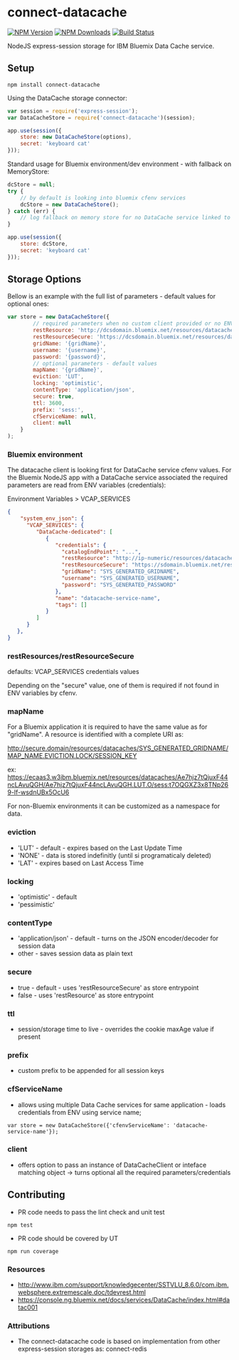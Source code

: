 # connect-datacache

[![NPM Version][npm-image]][npm-url]
[![NPM Downloads][downloads-image]][downloads-url]
[![Build Status][travis-image]][travis-url]

NodeJS express-session storage for IBM Bluemix Data Cache service. 

## Setup

```
npm install connect-datacache
```

Using the DataCache storage connector:

```javascript
var session = require('express-session');
var DataCacheStore = require('connect-datacache')(session);

app.use(session({
    store: new DataCacheStore(options),
    secret: 'keyboard cat'
}));
```

Standard usage for Bluemix environment/dev environment - with fallback on MemoryStore:

```javascript
dcStore = null;
try { 
    // by default is looking into bluemix cfenv services
    dcStore = new DataCacheStore();
} catch (err) {
    // log fallback on memory store for no DataCache service linked to app
}

app.use(session({
    store: dcStore,
    secret: 'keyboard cat'
}));
```

## Storage Options

Bellow is an example with the full list of parameters - default values for optional ones:

```javascript
var store = new DataCacheStore({
        // required parameters when no custom client provided or no ENV credentials are set
        restResource: 'http://dcsdomain.bluemix.net/resources/datacaches/{gridName}',
        restResourceSecure: 'https://dcsdomain.bluemix.net/resources/datacaches/{gridName}',
        gridName: '{gridName}',
        username: '{username}',
        password: '{password}',
        // optional parameters - default values
        mapName: '{gridName}',
        eviction: 'LUT',
        locking: 'optimistic',
        contentType: 'application/json',
        secure: true,
        ttl: 3600,
        prefix: 'sess:',
        cfServiceName: null,
        client: null
    }
);

```

### Bluemix environment

The datacache client is looking first for DataCache service cfenv values. For the Bluemix NodeJS app with a DataCache service associated the required parameters are read from ENV variables (credentials): 

Environment Variables > VCAP_SERVICES

```json
{
    "system_env_json": {
      "VCAP_SERVICES": {
         "DataCache-dedicated": [
            {
               "credentials": {
                 "catalogEndPoint": "...",
                 "restResource": "http://ip-numeric/resources/datacaches/SYS_GENERATED_GRIDNAME",
                 "restResourceSecure": "https://sdomain.bluemix.net/resources/datacaches/SYS_GENERATED_GRIDNAME",
                 "gridName": "SYS_GENERATED_GRIDNAME",
                 "username": "SYS_GENERATED_USERNAME",
                 "password": "SYS_GENERATED_PASSWORD"
               },
               "name": "datacache-service-name",
               "tags": []
            }
         ]
      }
   },
}
```

### restResources/restResourceSecure
defaults: VCAP_SERVICES credentials values

Depending on the "secure" value, one of them is required if not found in ENV variables by cfenv.


### mapName
For a Bluemix application it is required to have the same value as for "gridName". A resource is identified with a complete URI as:

http://secure.domain/resources/datacaches/SYS_GENERATED_GRIDNAME/MAP_NAME.EVICTION.LOCK/SESSION_KEY

ex:
https://ecaas3.w3ibm.bluemix.net/resources/datacaches/Ae7hjz7tQjuxF44ncLAvuQGH/Ae7hjz7tQjuxF44ncLAvuQGH.LUT.O/sess:t7OQGXZ3x8TNp269-lf-wsdnUBx5OcU6

For non-Bluemix environments it can be customized as a namespace for data.

### eviction
- 'LUT' - default - expires based on the Last Update Time
- 'NONE' - data is stored indefinitly (until si programaticaly deleted)
- 'LAT' - expires based on Last Access Time

### locking
- 'optimistic' - default
- 'pessimistic'

### contentType
- 'application/json' - default - turns on the JSON encoder/decoder for session data
- other - saves session data as plain text

### secure
- true - default - uses 'restResourceSecure' as store entrypoint
- false  - uses 'restResource' as store entrypoint

### ttl
- session/storage time to live - overrides the cookie maxAge value if present

### prefix
- custom prefix to be appended for all session keys

### cfServiceName
- allows using multiple Data Cache services for same application - loads credentials from ENV using service name;

```
var store = new DataCacheStore({'cfenvServiceName': 'datacache-service-name'});
```

### client
- offers option to pass an instance of DataCacheClient or inteface matching object -> turns optional all the required parameters/credentials

## Contributing

- PR code needs to pass the lint check and unit test

```
npm test
```
- PR code should be covered by UT

```
npm run coverage
```

### Resources

- http://www.ibm.com/support/knowledgecenter/SSTVLU_8.6.0/com.ibm.websphere.extremescale.doc/tdevrest.html
- https://console.ng.bluemix.net/docs/services/DataCache/index.html#datac001

### Attributions
- The connect-datacache code is based on implementation from other express-session storages as: connect-redis

[npm-image]: https://img.shields.io/npm/v/connect-datacache.svg
[npm-url]: https://npmjs.org/package/connect-datacache
[travis-image]: https://img.shields.io/travis/adriantanasa/connect-datacache/master.svg
[travis-url]: https://travis-ci.org/adriantanasa/connect-datacache
[downloads-image]: https://img.shields.io/npm/dm/connect-datacache.svg
[downloads-url]: https://npmjs.org/package/connect-datacache